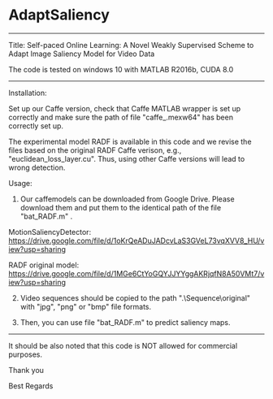 # AdaptSaliency

******************************************************************************************************************
Title: Self-paced Online Learning: A Novel Weakly Supervised Scheme to Adapt Image Saliency Model for Video Data

The code is tested on windows 10 with MATLAB R2016b, CUDA 8.0
******************************************************************************************************************


Installation:
 

Set up our Caffe version, check that Caffe MATLAB wrapper is set up correctly and make sure the path of file "caffe_.mexw64" has been correctly set up.

The experimental model RADF is available in this code and we revise the files based on the original RADF Caffe verison, e.g., "euclidean_loss_layer.cu".
Thus, using other Caffe versions will lead to wrong detection.



Usage:
 
1. Our caffemodels can be downloaded from Google Drive. Please download them and put them to the identical path of the file "bat_RADF.m" .

  MotionSaliencyDetector: https://drive.google.com/file/d/1oKrQeADuJADcvLaS3GVeL73vqXVV8_HU/view?usp=sharing

  RADF original model: https://drive.google.com/file/d/1MGe6CtYoGQYJJYYggAKRjqfN8A50VMt7/view?usp=sharing


2. Video sequences should be copied to the path ".\Sequence\original\" with "jpg", "png" or "bmp" file formats.

3. Then, you can use file "bat_RADF.m" to predict saliency maps.



******************************************************************************************************************
It should be also noted that this code is NOT allowed for commercial purposes.

Thank you

Best Regards
